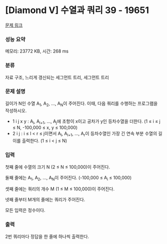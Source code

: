 # [Diamond V] 수열과 쿼리 39 - 19651 

[문제 링크](https://www.acmicpc.net/problem/19651) 

### 성능 요약

메모리: 23772 KB, 시간: 268 ms

### 분류

자료 구조, 느리게 갱신되는 세그먼트 트리, 세그먼트 트리

### 문제 설명

<p>길이가 N인 수열 A<sub>1</sub>, A<sub>2</sub>, ..., A<sub>N</sub>이 주어진다. 이때, 다음 쿼리를 수행하는 프로그램을 작성하시오.</p>

<ul>
	<li>1 i j x y : A<sub>i</sub>, A<sub>i+1</sub>, ..., A<sub>j</sub>에 초항이 x이고 공차가 y인 등차수열을 더한다. (1 ≤ i ≤ j ≤ N, -100,000 ≤ x, y ≤ 100,000)</li>
	<li>2 i j : i ≤ l < r ≤ j이면서 A<sub>l</sub>, A<sub>l+1</sub>, ..., A<sub>r</sub>이 등차수열인 가장 긴 연속 부분 수열의 길이를 출력한다. (1 ≤ i < j ≤ N)</li>
</ul>

### 입력 

 <p>첫째 줄에 수열의 크기 N (2 ≤ N ≤ 100,000)이 주어진다.</p>

<p>둘째 줄에는 A<sub>1</sub>, A<sub>2</sub>, ..., A<sub>N</sub>이 주어진다. (-100,000 ≤ A<sub>i</sub> ≤ 100,000)</p>

<p>셋째 줄에는 쿼리의 개수 M (1 ≤ M ≤ 100,000)이 주어진다.</p>

<p>넷째 줄부터 M개의 줄에는 쿼리가 주어진다.</p>

<p>모든 입력은 정수이다.</p>

### 출력 

 <p>2번 쿼리마다 정답을 한 줄에 하나씩 출력한다.</p>

